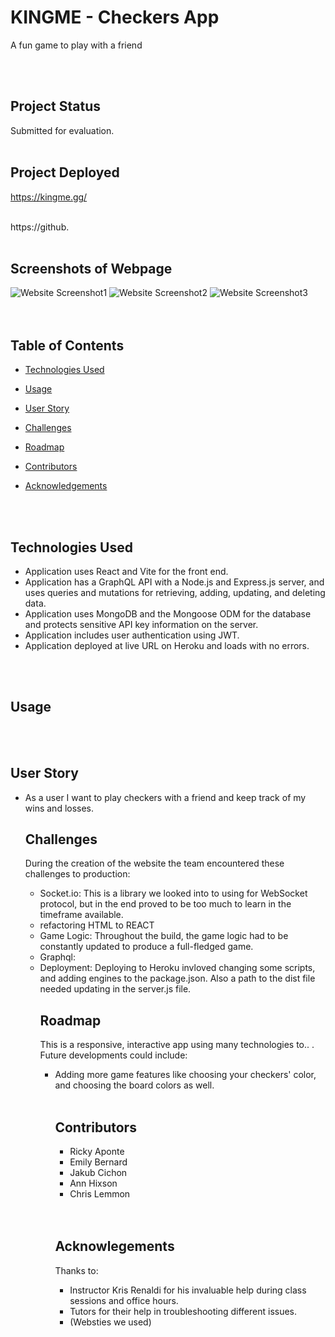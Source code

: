 # KINGME - Checkers App
A fun game to play with a friend

<br>
<br>

## Project Status
Submitted for evaluation.
<br>
<br>

## Project Deployed
https://kingme.gg/

<br>
https://github.
<br>
<br>

## Screenshots of Webpage
<img src="public/assets/.png" alt="Website Screenshot1">
<img src="public/assets/.png" alt="Website Screenshot2">
<img src="public/assets/.png" alt="Website Screenshot3">
<br>
<br>
<br>

## Table of Contents

  * [Technologies Used](#technologies-used)

  * [Usage](#usage)
  
  * [User Story](#user-story)

  * [Challenges](#challenges)
  
  * [Roadmap](#roadmap)
  
  * [Contributors](#contributors)

  * [Acknowledgements](#acknowledgements)
<br>
<br>

## Technologies Used
<ul>
<li>Application uses React and Vite for the front end.
<li>Application has a GraphQL API with a Node.js and Express.js server, and uses queries and mutations for retrieving, adding, updating, and deleting data.
<li>Application uses MongoDB and the Mongoose ODM for the database and protects sensitive API key information on the server.
<li>Application includes user authentication using JWT.
<li>Application deployed at live URL on Heroku and loads with no errors.
</ul>
<br>
<br>

## Usage


<br>
<br>

## User Story
<ul>
<li>As a user I want to play checkers with a friend and keep track of my wins and losses.


## Challenges
During the creation of the website the team encountered these challenges to production:
<ul>
<li>Socket.io:  This is a library we looked into to using for WebSocket protocol, but in the end proved to be too much to learn in the timeframe available.
<li>refactoring HTML to REACT
<li>Game Logic: Throughout the build, the game logic had to be constantly updated to produce a full-fledged game. 
<li>Graphql: 
<li>Deployment: Deploying to Heroku invloved changing some scripts, and adding engines to the package.json. Also a path to the dist file needed updating in the server.js file.

## Roadmap
This is a responsive, interactive app using many technologies to.. . Future developments could include:
<ul>
<li>Adding more game features like choosing your checkers' color, and choosing the board colors as well.
<br>
<br>

## Contributors
<ul>
<li>Ricky Aponte
<li>Emily Bernard
<li>Jakub Cichon
<li>Ann Hixson
<li>Chris Lemmon
</ul>
<br>
<br>

## Acknowlegements
Thanks to:
<ul>
<li>Instructor Kris Renaldi for his invaluable help during class sessions and office hours.
<li>Tutors for their help in troubleshooting different issues.
<li>(Websties we used)